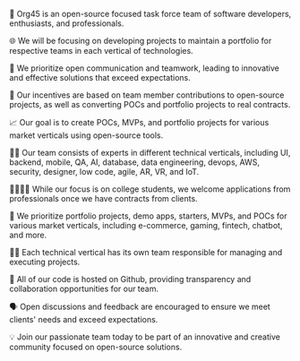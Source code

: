 🚀 Org45 is an open-source focused task force team of software developers, enthusiasts, and professionals.

🌐 We will be focusing on developing projects to maintain a portfolio for respective teams in each vertical of technologies.

🤝 We prioritize open communication and teamwork, leading to innovative and effective solutions that exceed expectations.

💼 Our incentives are based on team member contributions to open-source projects, as well as converting POCs and portfolio projects to real contracts.

📈 Our goal is to create POCs, MVPs, and portfolio projects for various market verticals using open-source tools.

🧑‍💻 Our team consists of experts in different technical verticals, including UI, backend, mobile, QA, AI, database, data engineering, devops, AWS, security, designer, low code, agile, AR, VR, and IoT.

👨‍👩‍👧‍👦 While our focus is on college students, we welcome applications from professionals once we have contracts from clients.

🎯 We prioritize portfolio projects, demo apps, starters, MVPs, and POCs for various market verticals, including e-commerce, gaming, fintech, chatbot, and more.

👨‍💻 Each technical vertical has its own team responsible for managing and executing projects.

📂 All of our code is hosted on Github, providing transparency and collaboration opportunities for our team.

🗣️ Open discussions and feedback are encouraged to ensure we meet clients' needs and exceed expectations.

💡 Join our passionate team today to be part of an innovative and creative community focused on open-source solutions.
